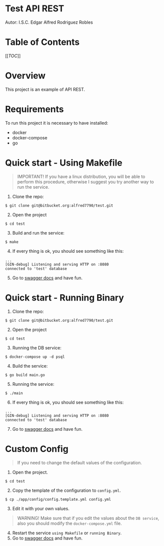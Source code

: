# Test API REST
Autor: I.S.C. Edgar Alfred Rodriguez Robles

# Table of Contents
[[_TOC_]]

# Overview
This project is an example of API REST.

# Requirements
To run this project it is necessary to have installed:
- docker
- docker-compose
- go

# Quick start - Using Makefile
> IMPORTANT! If you have a linux distribution, you will be able to perform this procedure, otherwise I suggest you try another way to run the service.
1. Clone the repo:
```shell
$ git clone git@bitbucket.org:alfred7790/test.git
```
2. Open the project
```shell
$ cd test
```
3. Build and run the service:
```shell
$ make
```
4. If every thing is ok, you should see something like this:
```shell
...
[GIN-debug] Listening and serving HTTP on :8080
connected to 'test' database
```
5. Go to [swagger docs](http:localhost:8080/v1/swagger/index.html) and have fun.

# Quick start - Running Binary
1. Clone the repo:
```shell
$ git clone git@bitbucket.org:alfred7790/test.git
```
2. Open the project
```shell
$ cd test
```
3. Running the DB service:
```shell
$ docker-compose up -d psql
```
4. Build the service:
```shell
$ go build main.go
```
5. Running the service:
```shell
$ ./main
```
6. If every thing is ok, you should see something like this:
```shell
...
[GIN-debug] Listening and serving HTTP on :8080
connected to 'test' database
```
7. Go to [swagger docs](http:localhost:8080/v1/swagger/index.html) and have fun.

# Custom Config
> If you need to change the default values of the configuration.
1. Open the project.
```shell
$ cd test
```
2. Copy the template of the configuration to `config.yml`.
```shell
$ cp ./app/config/config.template.yml config.yml
```
3. Edit it with your own values.
> WARNING! Make sure that if you edit the values about the `DB service`, also you should modify the `docker-compose.yml` file.
4. Restart the service `using Makefile` or `running Binary`.
5. Go to [swagger docs](http:localhost:8080/v1/swagger/index.html) and have fun.
